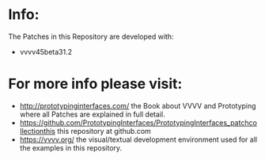 # Info:  
The Patches in this Repository are developed with:  
* vvvv45beta31.2

# For more info please visit:  
* http://prototypinginterfaces.com/ the Book about VVVV and Prototyping where all Patches are explained in full detail.  
* https://github.com/PrototypingInterfaces/PrototypingInterfaces_patchcollectionthis this repository at github.com  
* https://vvvv.org/ the visual/textual development environment used for all the examples in this repository.  

